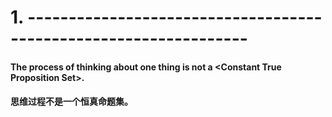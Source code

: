 # 1. -----------------------------------------------------------------
#### The process of thinking about one thing is not a \<Constant True Proposition Set\>.
#### 思维过程不是一个恒真命题集。
